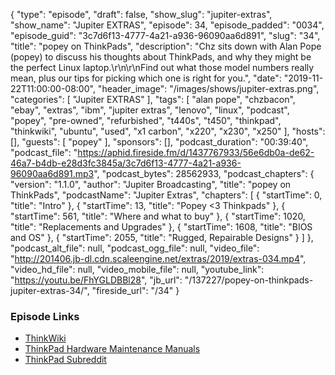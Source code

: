 {
  "type": "episode",
  "draft": false,
  "show_slug": "jupiter-extras",
  "show_name": "Jupiter EXTRAS",
  "episode": 34,
  "episode_padded": "0034",
  "episode_guid": "3c7d6f13-4777-4a21-a936-96090aa6d891",
  "slug": "34",
  "title": "popey on ThinkPads",
  "description": "Chz sits down with Alan Pope (popey) to discuss his thoughts about ThinkPads, and why they might be the perfect Linux laptop.\r\n\r\nFind out what those model numbers really mean, plus our tips for picking which one is right for you.",
  "date": "2019-11-22T11:00:00-08:00",
  "header_image": "/images/shows/jupiter-extras.png",
  "categories": [
    "Jupiter EXTRAS"
  ],
  "tags": [
    "alan pope",
    "chzbacon",
    "ebay",
    "extras",
    "ibm",
    "jupiter extras",
    "lenovo",
    "linux",
    "podcast",
    "popey",
    "pre-owned",
    "refurbished",
    "t440s",
    "t450",
    "thinkpad",
    "thinkwiki",
    "ubuntu",
    "used",
    "x1 carbon",
    "x220",
    "x230",
    "x250"
  ],
  "hosts": [],
  "guests": [
    "popey"
  ],
  "sponsors": [],
  "podcast_duration": "00:39:40",
  "podcast_file": "https://aphid.fireside.fm/d/1437767933/56e6db0a-de62-46a7-b4db-e28d3fc3845a/3c7d6f13-4777-4a21-a936-96090aa6d891.mp3",
  "podcast_bytes": 28562933,
  "podcast_chapters": {
    "version": "1.1.0",
    "author": "Jupiter Broadcasting",
    "title": "popey on ThinkPads",
    "podcastName": "Jupiter Extras",
    "chapters": [
      {
        "startTime": 0,
        "title": "Intro"
      },
      {
        "startTime": 13,
        "title": "Popey <3 Thinkpads"
      },
      {
        "startTime": 561,
        "title": "Where and what to buy"
      },
      {
        "startTime": 1020,
        "title": "Replacements and Upgrades"
      },
      {
        "startTime": 1608,
        "title": "BIOS and OS"
      },
      {
        "startTime": 2055,
        "title": "Rugged, Repairable Designs"
      }
    ]
  },
  "podcast_alt_file": null,
  "podcast_ogg_file": null,
  "video_file": "http://201406.jb-dl.cdn.scaleengine.net/extras/2019/extras-034.mp4",
  "video_hd_file": null,
  "video_mobile_file": null,
  "youtube_link": "https://youtu.be/FhYGLDBBl28",
  "jb_url": "/137227/popey-on-thinkpads-jupiter-extras-34/",
  "fireside_url": "/34"
}


### Episode Links

  * [ThinkWiki](https://www.thinkwiki.org/wiki/ThinkWiki "ThinkWiki")
  * [ThinkPad Hardware Maintenance Manuals](https://support.lenovo.com/us/en/ "ThinkPad Hardware Maintenance Manuals")
  * [ThinkPad Subreddit](https://www.reddit.com/r/thinkpad/ "ThinkPad Subreddit")


